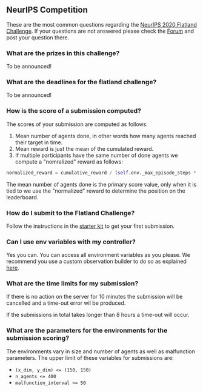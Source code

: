 NeurIPS Competition
---

These are the most common questions regarding the [NeurIPS 2020 Flatland Challenge](https://www.aicrowd.com/challenges/neurips-2020-flatland-challenge/).
If your questions are not answered please check the [Forum](https://discourse.aicrowd.com/c/flatland-challenge?_ga=2.33753761.1627822449.1571622829-1432296534.1549103074) and post your question there.

### What are the prizes in this challenge?

To be announced!

### What are the deadlines for the flatland challenge?

To be announced!

<!--
- The beta round starts on the 1st of July 2019 and ends on the 30th of July 2019
- Round 1 closed on Sunday, 13th of October 2019, 12 PM. UTC +1
- Round 2 closes on Sunday, 5th of January 2020, 12 PM. UTC +1
-->

### How is the score of a submission computed?

The scores of your submission are computed as follows:

1. Mean number of agents done, in other words how many agents reached their target in time.
2. Mean reward is just the mean of the cumulated reward.
3. If multiple participants have the same number of done agents we compute a "nomralized" reward as follows:

```python
normalized_reward = cumulative_reward / (self.env._max_episode_steps * self.env.get_num_agents())
```

The mean number of agents done is the primary score value, only when it is tied to we use the "normalized" reward to determine the position on the leaderboard.

### How do I submit to the Flatland Challenge?
Follow the instructions in the [starter kit](https://github.com/AIcrowd/flatland-challenge-starter-kit) to get your first submission.

### Can I use env variables with my controller?
Yes you can. You can access all environment variables as you please. We recommend you use a custom observation builder to do so as explained [here](http://flatland-rl-docs.s3-website.eu-central-1.amazonaws.com/03_tutorials.html#custom-observations-and-custom-predictors-tutorial).

### What are the time limits for my submission?
If there is no action on the server for 10 minutes the submission will be cancelled and a time-out error wil be produced.

If the submissions in total takes longer than 8 hours a time-out will occur.

### What are the parameters for the environments for the submission scoring?
The environments vary in size and number of agents as well as malfunction parameters. The upper limit of these variables for submissions are:
- `(x_dim, y_dim) <= (150, 150)`
- `n_agents <= 400`
- `malfunction_interval >= 50`
